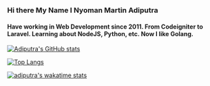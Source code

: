 ### Hi there My Name I Nyoman Martin Adiputra

#### Have working in Web Development since 2011. From Codeigniter to Laravel. Learning about NodeJS, Python, etc. Now I like Golang.

[![Adiputra's GitHub stats](https://github-readme-stats.vercel.app/api?username=adiputra22&count_private=true)](https://github.com/anuraghazra/github-readme-stats)

[![Top Langs](https://github-readme-stats.vercel.app/api/top-langs/?username=adiputra22&layout=compact&count_private=true)](https://github.com/anuraghazra/github-readme-stats)

[![adiputra's wakatime stats](https://github-readme-stats.vercel.app/api/wakatime?username=adiputra&layout=compact)](https://github.com/anuraghazra/github-readme-stats)
